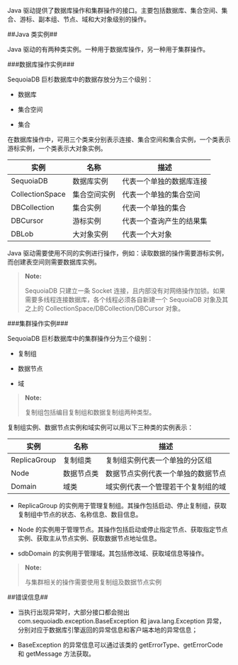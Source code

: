 
Java 驱动提供了数据库操作和集群操作的接口。主要包括数据库、集合空间、集合、游标、副本组、节点、域和大对象级别的操作。

##Java 类实例##

Java 驱动的有两种类实例。一种用于数据库操作，另一种用于集群操作。

###数据库操作实例###

SequoiaDB 巨杉数据库中的数据存放分为三个级别：

- 数据库

- 集合空间

- 集合

在数据库操作中，可用三个类来分别表示连接、集合空间和集合实例，一个类表示游标实例，一个类表示大对象实例。

| 实例            | 名称         | 描述                     |
| --------------- | ------------ | ------------------------ |
| SequoiaDB       | 数据库实例   | 代表一个单独的数据库连接 |
| CollectionSpace | 集合空间实例 | 代表一个单独的集合空间   |
| DBCollection    | 集合实例     | 代表一个单独的集合       |
| DBCursor        | 游标实例     | 代表一个查询产生的结果集 |
| DBLob           | 大对象实例   | 代表一个大对象           |

Java 驱动需要使用不同的实例进行操作，例如：读取数据的操作需要游标实例，而创建表空间则需要数据库实例。

>**Note:**
>
> SequoiaDB 只建立一条 Socket 连接，且内部没有对网络操作加锁。如果需要多线程连接数据库，各个线程必须各自新建一个 SequoiaDB 对象及其之上的 CollectionSpace/DBCollection/DBCursor 对象。

###集群操作实例###

SequoiaDB 巨杉数据库中的集群操作分为三个级别：

- 复制组

- 数据节点

- 域

>**Note:**
>
> 复制组包括编目复制组和数据复制组两种类型。

复制组实例、数据节点实例和域实例可以用以下三种类的实例表示：

| 实例               | 名称         | 描述                                     |
| ------------------ | ------------ | ---------------------------------------- |
| ReplicaGroup       | 复制组类     | 复制组实例代表一个单独的分区组           |
| Node               | 数据节点类   | 数据节点实例代表一个单独的数据节点       |
| Domain             | 域类         | 域实例代表一个管理若干个复制组的域       |

- ReplicaGroup 的实例用于管理复制组。其操作包括启动、停止复制组，获取复制组中节点的状态、名称信息、数目信息。

- Node 的实例用于管理节点。其操作包括启动或停止指定节点、获取指定节点实例、获取主从节点实例、获取数据节点地址信息。

- sdbDomain 的实例用于管理域。其包括修改域、获取域信息等操作。

> **Note:**
>
> 与集群相关的操作需要使用复制组及数据节点实例

##错误信息##

* 当执行出现异常时，大部分接口都会抛出 com.sequoiadb.exception.BaseException 和 java.lang.Exception 异常，分别对应于数据库引擎返回的异常信息和客户端本地的异常信息；

* BaseException 的异常信息可以通过该类的 getErrorType、getErrorCode 和 getMessage 方法获取。
